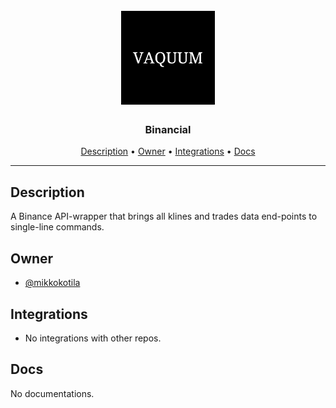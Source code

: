 <h1 align="center">
  <br>
  <a href="https://github.com/Vaquum"><img src="https://github.com/Vaquum/Home/raw/main/assets/Logo.png" alt="Vaquum" width="150"></a>
  <br>
</h1>

<h3 align="center">Binancial</h3>

<!-- Replace the title of the repository -->

<p align="center">
  <a href="#description">Description</a> •
  <a href="#owner">Owner</a> •
  <a href="#integrations">Integrations</a> •
  <a href="#docs">Docs</a>
</p>
<hr>

## Description

A Binance API-wrapper that brings all klines and trades data end-points to single-line commands.

## Owner

- [@mikkokotila](https://github.com/mikkokotila)


## Integrations

- No integrations with other repos.

## Docs

No documentations.
